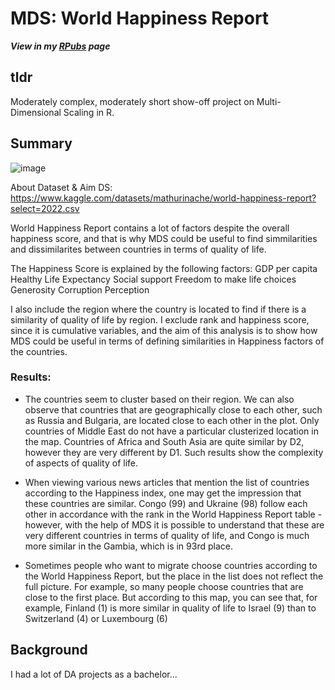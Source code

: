 # MDS: World Happiness Report
***View in my [RPubs](https://rpubs.com/tim_toothed/mds_happiness) page***

## tldr
Moderately complex, moderately short show-off project on Multi-Dimensional Scaling in R.

## Summary

![image](https://github.com/tim-toothed/Portfolio_Projects/assets/148921597/0fb754ac-435b-48d8-a2f7-0ed875434749)


About Dataset & Aim
DS: https://www.kaggle.com/datasets/mathurinache/world-happiness-report?select=2022.csv

World Happiness Report contains a lot of factors despite the overall happiness score, and that is why MDS could be useful to find simmilarities and dissimilarites between countries in terms of quality of life.

The Happiness Score is explained by the following factors:
GDP per capita
Healthy Life Expectancy
Social support
Freedom to make life choices
Generosity
Corruption Perception

I also include the region where the country is located to find if there is a similarity of quality of life by region. I exclude rank and happiness score, since it is cumulative variables, and the aim of this analysis is to show how MDS could be useful in terms of defining similarities in Happiness factors of the countries.

### Results:

- The countries seem to cluster based on their region. We can also observe that countries that are geographically close to each other, such as Russia and Bulgaria, are located close to each other in the plot. Only countries of Middle East do not have a particular clusterized location in the map. Countries of Africa and South Asia are quite similar by D2, however they are very different by D1. Such results show the complexity of aspects of quality of life.

- When viewing various news articles that mention the list of countries according to the Happiness index, one may get the impression that these countries are similar. Congo (99) and Ukraine (98) follow each other in accordance with the rank in the World Happiness Report table - however, with the help of MDS it is possible to understand that these are very different countries in terms of quality of life, and Congo is much more similar in the Gambia, which is in 93rd place.

- Sometimes people who want to migrate choose countries according to the World Happiness Report, but the place in the list does not reflect the full picture. For example, so many people choose countries that are close to the first place. But according to this map, you can see that, for example, Finland (1) is more similar in quality of life to Israel (9) than to Switzerland (4) or Luxembourg (6)

## Background
I had a lot of DA projects as a bachelor...
